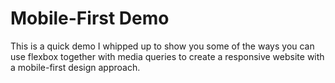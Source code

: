 # Mobile-First Demo

This is a quick demo I whipped up to show you some of the ways you can use flexbox together with media queries to create a responsive website with a mobile-first design approach.